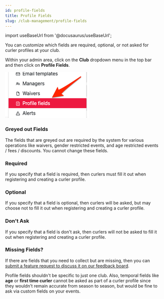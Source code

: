 ```yaml
---
id: profile-fields
title: Profile Fields
slug: /club-management/profile-fields
---
```

import useBaseUrl from '@docusaurus/useBaseUrl';

You can customize which fields are required, optional, or not asked for curler profiles at your club.

Within your admin area, click on the **Club** dropdown menu in the top bar and then click on **Profile Fields**.

![Settings Navigation](/img/docs/club-management/profile-fields/navigation.png)

### Greyed out Fields

The fields that are greyed out are required by the system for various operations like waivers, gender restricted events, and age restricted events / fees / discounts.
You cannot change these fields.

### Required

If you specify that a field is required, then curlers must fill it out when registering and creating a curler profile.

### Optional

If you specify that a field is optional, then curlers will be asked, but may choose not to fill it out when registering and creating a curler profile.

### Don't Ask

If you specify that a field is don't ask, then curlers will not be asked to fill it out when registering and creating a curler profile.

### Missing Fields?

If there are fields that you need to collect but are missing, then you can [submit a feature request to discuss it on our feedback board](https://curling.canny.io/).

Profile fields shouldn't be specific to just one club.
Also, temporal fields like **age** or **first time curler** cannot be asked as part of a curler profile since they wouldn't remain accurate from season to season, but would be fine to ask via custom fields on your events.
